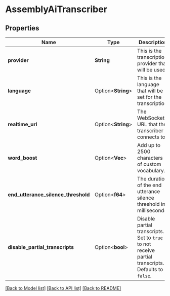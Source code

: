 # AssemblyAiTranscriber

## Properties

Name | Type | Description | Notes
------------ | ------------- | ------------- | -------------
**provider** | **String** | This is the transcription provider that will be used. | 
**language** | Option<**String**> | This is the language that will be set for the transcription. | [optional]
**realtime_url** | Option<**String**> | The WebSocket URL that the transcriber connects to. | [optional]
**word_boost** | Option<**Vec<String>**> | Add up to 2500 characters of custom vocabulary. | [optional]
**end_utterance_silence_threshold** | Option<**f64**> | The duration of the end utterance silence threshold in milliseconds. | [optional]
**disable_partial_transcripts** | Option<**bool**> | Disable partial transcripts. Set to `true` to not receive partial transcripts. Defaults to `false`. | [optional]

[[Back to Model list]](../README.md#documentation-for-models) [[Back to API list]](../README.md#documentation-for-api-endpoints) [[Back to README]](../README.md)


